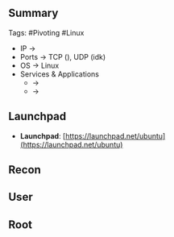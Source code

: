 ## Summary

Tags: #Pivoting #Linux 

- IP ->  
- Ports -> TCP (), UDP (idk)
- OS ->  Linux
- Services & Applications
    -  -> 
    -  -> 

## Launchpad

-   **Launchpad**: [https://launchpad.net/ubuntu](https://launchpad.net/ubuntu)
## Recon


## User


## Root